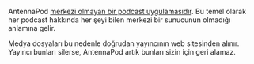 AntennaPod [merkezi olmayan bir podcast uygulamasıdır](/documentation/general/central-distributed). Bu temel olarak her podcast hakkında her şeyi bilen merkezi bir sunucunun olmadığı anlamına gelir.

Medya dosyaları bu nedenle doğrudan yayıncının web sitesinden alınır. Yayıncı bunları silerse, AntennaPod artık bunları sizin için geri alamaz.
